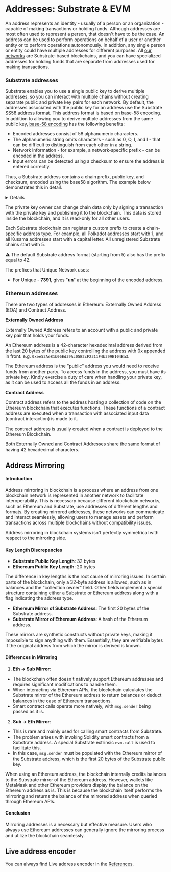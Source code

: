 # Addresses: Substrate & EVM

An address represents an identity - usually of a person or an organization - capable of making transactions or holding funds.
Although addresses are most often used to represent a person, that doesn't have to be the case. An address can be used to perform operations
on behalf of a user or another entity or to perform operations autonomously. In addition, any single person or entity could have multiple
addresses for different purposes. All [our networks](../../../about/networks.md) are Substrate-based blockchains, and you can have specialized addresses for holding funds that
are separate from addresses used for making transactions.

### Substrate addresses

Substrate enables you to use a single public key to derive multiple addresses, so you can interact with multiple chains without creating separate
public and private key pairs for each network. By default, the addresses associated with the public key for an address use
the Substrate [SS58 address format](https://docs.substrate.io/reference/glossary/#ss58-address-format). This address format is based on base-58 encoding.
In addition to allowing you to derive multiple addresses from the same public key, [base-58 encoding](https://digitalbazaar.github.io/base58-spec/) has the following benefits:

- Encoded addresses consist of 58 alphanumeric characters.
- The alphanumeric string omits characters - such as 0, O, I, and l - that can be difficult to distinguish from each other in a string.
- Network information - for example, a network-specific prefix - can be encoded in the address.
- Input errors can be detected using a checksum to ensure the address is entered correctly.

Thus, a Substrate address contains a chain prefix, public key, and checksum, encoded using the base58 algorithm. The example below
demonstrates this in detail.

<Details>
<template v-slot:header>Example</template>
<template v-slot:body>

Let's take a Substrate address, e.g., `5HTC7UFtTbBkC7dWWFt6ec3db5LEahCHMqw6LBN5hXEeqDHm`. We can decode the address using the [@unique-nft/api](https://www.npmjs.com/package/@unique-nft/api) library.

```ts:no-line-numbers
import {UniqueUtils} from '@unique-nft/api'

const Address = UniqueUtils.Address
  ...
Address.substrate.decode('unjuYbCt4zchHzmr5vLFuFFCXRKAWLTMFPHEJJ3uyWsQ2VgEY')
```

The result is the following.

![public key](../../../about/images/array-address.png)

Now, let's use another decoder that will provide not only a public key as a result.

```ts:no-line-numbers
import {algorithms} from "@unique-nft/utils/address"

...
algorithms.base58.decode('unjuYbCt4zchHzmr5vLFuFFCXRKAWLTMFPHEJJ3uyWsQ2VgEY')
```

The result below contains exactly the same public key (highlighted in red), a chain prefix, and a checksum.
A chain prefix can also be represented by one value (i.e., for prefix 5, the first value of the
array will be 42). This depends on how many bites are needed to store a prefix value.
Checksum is calculated using both prefix and public key. Thus, these values depend
on the chain prefix, as well.

![full address](../../../about/images/array-full.png)

![prefix 42](../../../about/images/prefix42.png)

The reverse operation will show that the encoding and decoding work in both directions.

```ts:no-line-numbers
algorithms.base58.encode(new Uint8Array( [
    119, 220, 248, 204, 117, 247, 109,  70, 195,
    177, 197, 242, 112, 254,   6, 200,
    255, 222, 171, 142,  94, 171, 151,
    242,  51,  31, 180, 145,  35, 180,
    140, 235,  42, 125, 41, 181
  ]))
// unjuYbCt4zchHzmr5vLFuFFCXRKAWLTMFPHEJJ3uyWsQ2VgEY
```

</template>
</Details>

The private key owner can change chain data only by signing a transaction with the private key and publishing it to the blockchain.
This data is stored inside the blockchain, and it is read-only for all other users.

<!---
Blockchain accounts are quite different from what we use for web2 accounts. They don't necessarily have any server data. Basically, the account consists of these things:
* _A private key_ (the seed phrase allows the generation of one) is stored by a user in secret.
* _Address_ (usually it is some hash or encoding of the public key) - publicly known.
* _Chain data_ associated with the address - in the case of Unique, it is all public.
-->

Each Substrate blockchain can register a custom prefix to create a chain-specific address type. For example, all Polkadot addresses start with 1, and all Kusama addresses start with a capital letter. All unregistered Substrate chains start with 5.

:warning: The default Substrate address format (starting from 5) also has the prefix equal to 42.

The prefixes that Unique Network uses:

- For Unique - **7391**, gives "**un**" at the beginning of the encoded address.

### Ethereum addresses

There are two types of addresses in Ethereum: Externally Owned Address (EOA) and Contract Address.

**Externally Owned Address**

Externally Owned Address refers to an account with a public and private key pair that holds your funds.

An Ethereum address is a 42-character hexadecimal address derived from the last 20 bytes of the public key controlling the address with 0x appended in front. e.g. `0xee53Ae81b06Ed39Ac05B2cF2311F4b399E104Ba3`.

The Ethereum address is the "public" address you would need to receive funds from another party. To access funds in the address, you must have its private key.
Kindly exercise a duty of care when handling your private key, as it can be used to access all the funds in an address.

**Contract Address**

Contract address refers to the address hosting a collection of code on the Ethereum blockchain that executes functions. These functions of a contract address are executed when a transaction with associated input data (contract interaction) is made to it.

The contract address is usually created when a contract is deployed to the Ethereum Blockchain.

Both Externally Owned and Contract Addresses share the same format of having 42 hexadecimal characters.

## Address Mirroring

#### Introduction

Address mirroring in blockchain is a process where an address from one blockchain network is represented in another network to facilitate interoperability. This is necessary because different blockchain networks, such as Ethereum and Substrate, use addresses of different lengths and formats. By creating mirrored addresses, these networks can communicate and interact seamlessly, allowing users to manage assets and perform transactions across multiple blockchains without compatibility issues.

Address mirroring in blockchain systems isn't perfectly symmetrical with respect to the mirroring side.

#### Key Length Discrepancies

- **Substrate Public Key Length**: 32 bytes
- **Ethereum Public Key Length**: 20 bytes

The difference in key lengths is the root cause of mirroring issues. In certain parts of the blockchain, only a 32-byte address is allowed, such as in balances and the "collection owner" field. Other fields implement a special structure containing either a Substrate or Ethereum address along with a flag indicating the address type.

- **Ethereum Mirror of Substrate Address**: The first 20 bytes of the Substrate address.
- **Substrate Mirror of Ethereum Address**: A hash of the Ethereum address.

These mirrors are synthetic constructs without private keys, making it impossible to sign anything with them. Essentially, they are verifiable bytes if the original address from which the mirror is derived is known.

#### Differences in Mirroring

1. **Eth -> Sub Mirror**:

- The blockchain often doesn't natively support Ethereum addresses and requires significant modifications to handle them.
- When interacting via Ethereum APIs, the blockchain calculates the Substrate mirror of the Ethereum address to return balances or deduct balances in the case of Ethereum transactions.
- Smart contract calls operate more natively, with `msg.sender` being passed as it is.

2. **Sub -> Eth Mirror**:

- This is rare and mainly used for calling smart contracts from Substrate.
- The problem arises with invoking Solidity smart contracts from a Substrate address. A special Substrate extrinsic `evm.call` is used to facilitate this.
- In this case, `msg.sender` must be populated with the Ethereum mirror of the Substrate address, which is the first 20 bytes of the Substrate public key.

When using an Ethereum address, the blockchain internally credits balances to the Substrate mirror of the Ethereum address. However, wallets like MetaMask and other Ethereum providers display the balance on the Ethereum address as is. This is because the blockchain itself performs the mirroring and returns the balance of the mirrored address when queried through Ethereum APIs.

#### Conclusion

Mirroring addresses is a necessary but effective measure. Users who always use Ethereum addresses can generally ignore the mirroring process and utilize the blockchain seamlessly.

## Live address encoder

You can always find Live address encoder in the [References](../../../reference/tools.md).
